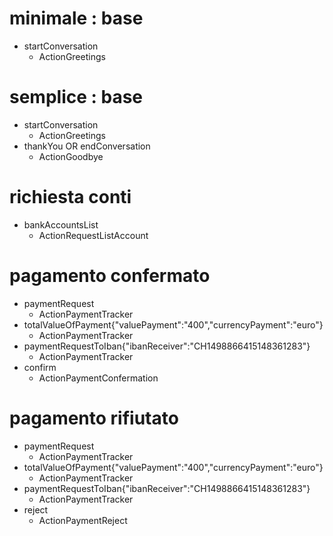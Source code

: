 # minimale : base
* startConversation
  - ActionGreetings

# semplice : base
* startConversation
  - ActionGreetings
* thankYou OR endConversation
  - ActionGoodbye

# richiesta conti
* bankAccountsList
  - ActionRequestListAccount
  
# pagamento confermato
* paymentRequest
  - ActionPaymentTracker
* totalValueOfPayment{"valuePayment":"400","currencyPayment":"euro"}
  - ActionPaymentTracker
* paymentRequestToIban{"ibanReceiver":"CH1498866415148361283"}
  - ActionPaymentTracker
* confirm
  - ActionPaymentConfermation

# pagamento rifiutato
* paymentRequest
  - ActionPaymentTracker
* totalValueOfPayment{"valuePayment":"400","currencyPayment":"euro"}
  - ActionPaymentTracker
* paymentRequestToIban{"ibanReceiver":"CH1498866415148361283"}
  - ActionPaymentTracker
* reject
  - ActionPaymentReject
